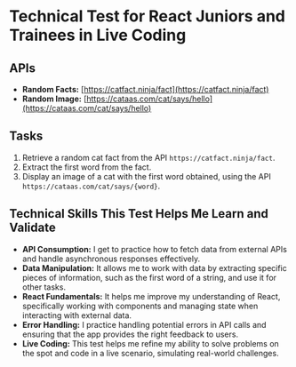 # Technical Test for React Juniors and Trainees in Live Coding

## APIs

- **Random Facts:** [https://catfact.ninja/fact](https://catfact.ninja/fact)
- **Random Image:** [https://cataas.com/cat/says/hello](https://cataas.com/cat/says/hello)

## Tasks

1. Retrieve a random cat fact from the API `https://catfact.ninja/fact`.
2. Extract the first word from the fact.
3. Display an image of a cat with the first word obtained, using the API `https://cataas.com/cat/says/{word}`.

## Technical Skills This Test Helps Me Learn and Validate

- **API Consumption:** I get to practice how to fetch data from external APIs and handle asynchronous responses effectively.
- **Data Manipulation:** It allows me to work with data by extracting specific pieces of information, such as the first word of a string, and use it for other tasks.
- **React Fundamentals:** It helps me improve my understanding of React, specifically working with components and managing state when interacting with external data.
- **Error Handling:** I practice handling potential errors in API calls and ensuring that the app provides the right feedback to users.
- **Live Coding:** This test helps me refine my ability to solve problems on the spot and code in a live scenario, simulating real-world challenges.